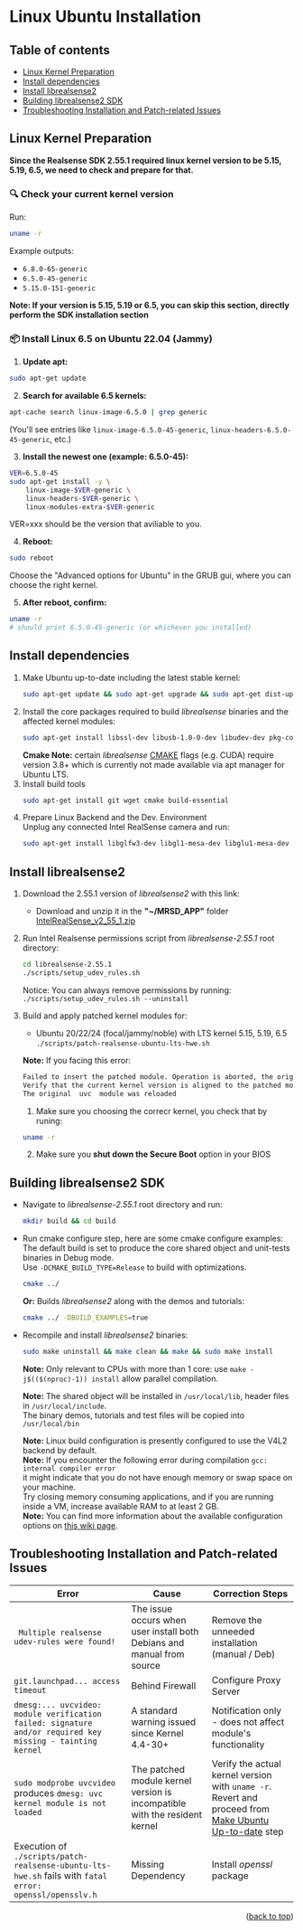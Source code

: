 <a name="readme-top"></a>

# Linux Ubuntu Installation


## Table of contents

  * [Linux Kernel Preparation](#linux-kernel-preparation)
  * [Install dependencies](#install-dependencies)
  * [Install librealsense2](#install-librealsense2)
  * [Building librealsense2 SDK](#building-librealsense2-sdk)
  * [Troubleshooting Installation and Patch-related Issues](#troubleshooting-installation-and-patch-related-issues)



## Linux Kernel Preparation

**Since the Realsense SDK 2.55.1 required linux kernel version to be 5.15, 5.19, 6.5, we need to check and prepare for that.**


### 🔍 Check your current kernel version

Run:
```bash
uname -r
```

Example outputs:
- `6.8.0-65-generic` 
- `6.5.0-45-generic` 
- `5.15.0-151-generic` 

**Note: If your version is 5.15, 5.19 or 6.5, you can skip this section, directly perform the SDK installation section**

### 📦 Install Linux 6.5 on Ubuntu 22.04 (Jammy)

1. **Update apt:**
```bash
sudo apt-get update
```

2. **Search for available 6.5 kernels:**
```bash
apt-cache search linux-image-6.5.0 | grep generic
```

(You'll see entries like `linux-image-6.5.0-45-generic`, `linux-headers-6.5.0-45-generic`, etc.)

3. **Install the newest one (example: 6.5.0-45):**
```bash
VER=6.5.0-45
sudo apt-get install -y \
    linux-image-$VER-generic \
    linux-headers-$VER-generic \
    linux-modules-extra-$VER-generic
```
VER=xxx should be the version that aviliable to you.

4. **Reboot:**
```bash
sudo reboot
```
Choose the "Advanced options for Ubuntu" in the GRUB gui, where you can choose the right kernel.

5. **After reboot, confirm:**
```bash
uname -r
# should print 6.5.0-45-generic (or whichever you installed)
```


## Install dependencies

1. Make Ubuntu up-to-date including the latest stable kernel:
   ```sh
   sudo apt-get update && sudo apt-get upgrade && sudo apt-get dist-upgrade
   ```
2. Install the core packages required to build _librealsense_ binaries and the affected kernel modules:
   ```sh
   sudo apt-get install libssl-dev libusb-1.0-0-dev libudev-dev pkg-config libgtk-3-dev
   ```
   **Cmake Note:** certain _librealsense_ [CMAKE](https://cmake.org/download/) flags (e.g. CUDA) require version 3.8+ which is currently not made available via apt manager for Ubuntu LTS.
3. Install build tools
   ```sh
   sudo apt-get install git wget cmake build-essential
   ```
4. Prepare Linux Backend and the Dev. Environment \
   Unplug any connected Intel RealSense camera and run:
   ```sh
   sudo apt-get install libglfw3-dev libgl1-mesa-dev libglu1-mesa-dev
   ```

## Install librealsense2

1. Download the 2.55.1 version of _librealsense2_  with this link:

   * Download and unzip it in the **"~/MRSD_APP"** folder\
     [IntelRealSense_v2_55_1.zip](https://github.com/IntelRealSense/librealsense/archive/refs/tags/v2.55.1.zip)

2. Run Intel Realsense permissions script from _librealsense-2.55.1_ root directory:
   ```sh
   cd librealsense-2.55.1
   ./scripts/setup_udev_rules.sh
   ```
   Notice: You can always remove permissions by running: `./scripts/setup_udev_rules.sh --uninstall`

3. Build and apply patched kernel modules for:
    * Ubuntu 20/22/24 (focal/jammy/noble) with LTS kernel 5.15, 5.19, 6.5 \
      `./scripts/patch-realsense-ubuntu-lts-hwe.sh`

    **Note:** If you facing this error:
    ```sh
    Failed to insert the patched module. Operation is aborted, the original module is restored
    Verify that the current kernel version is aligned to the patched module version
    The original  uvc  module was reloaded 
    ```
    1. Make sure you choosing the correcr kernel, you check that by runing:
    ```bash
    uname -r
    ```
    2. Make sure you **shut down the Secure Boot** option in your BIOS 


## Building librealsense2 SDK

  * Navigate to _librealsense-2.55.1_ root directory and run:
    ```sh
    mkdir build && cd build
    ```
  * Run cmake configure step, here are some cmake configure examples:\
    The default build is set to produce the core shared object and unit-tests binaries in Debug mode.\
    Use `-DCMAKE_BUILD_TYPE=Release` to build with optimizations.
    ```sh
    cmake ../
    ```
    **Or:** Builds _librealsense2_ along with the demos and tutorials:
    ```sh
    cmake ../ -DBUILD_EXAMPLES=true
    ```

  * Recompile and install _librealsense2_ binaries:
    ```sh
    sudo make uninstall && make clean && make && sudo make install
    ```
    **Note:** Only relevant to CPUs with more than 1 core: use `make -j$(($(nproc)-1)) install` allow parallel compilation.

    **Note:** The shared object will be installed in `/usr/local/lib`, header files in `/usr/local/include`. \
    The binary demos, tutorials and test files will be copied into `/usr/local/bin`

    **Note:** Linux build configuration is presently configured to use the V4L2 backend by default. \
    **Note:** If you encounter the following error during compilation `gcc: internal compiler error` \
    it might indicate that you do not have enough memory or swap space on your machine. \
    Try closing memory consuming applications, and if you are running inside a VM, increase available RAM to at least 2 GB. \
    **Note:** You can find more information about the available configuration options on [this wiki page](https://github.com/IntelRealSense/librealsense/wiki/Build-Configuration).

  
## Troubleshooting Installation and Patch-related Issues

| Error                                                                                                     | Cause                                                                      | Correction Steps                                                                                                               |
|-----------------------------------------------------------------------------------------------------------|----------------------------------------------------------------------------|--------------------------------------------------------------------------------------------------------------------------------|
| ` Multiple realsense udev-rules were found!`                                                              | The issue occurs when user install both Debians and manual from source     | Remove the unneeded installation (manual / Deb)                                                                                |
| `git.launchpad... access timeout`                                                                         | Behind Firewall                                                            | Configure Proxy Server                                                                                                         |
| `dmesg:... uvcvideo: module verification failed: signature and/or required key missing - tainting kernel` | A standard warning issued since Kernel 4.4-30+                             | Notification only - does not affect module's functionality                                                                     |
| `sudo modprobe uvcvideo` produces `dmesg: uvc kernel module is not loaded`                                | The patched module kernel version is incompatible with the resident kernel | Verify the actual kernel version with `uname -r`. Revert and proceed from [Make Ubuntu Up-to-date](#install-dependencies) step |
| Execution of `./scripts/patch-realsense-ubuntu-lts-hwe.sh` fails with `fatal error: openssl/opensslv.h`   | Missing Dependency                                                         | Install _openssl_ package                                                                                                      |

  <p align="right">(<a href="#readme-top">back to top</a>)</p>